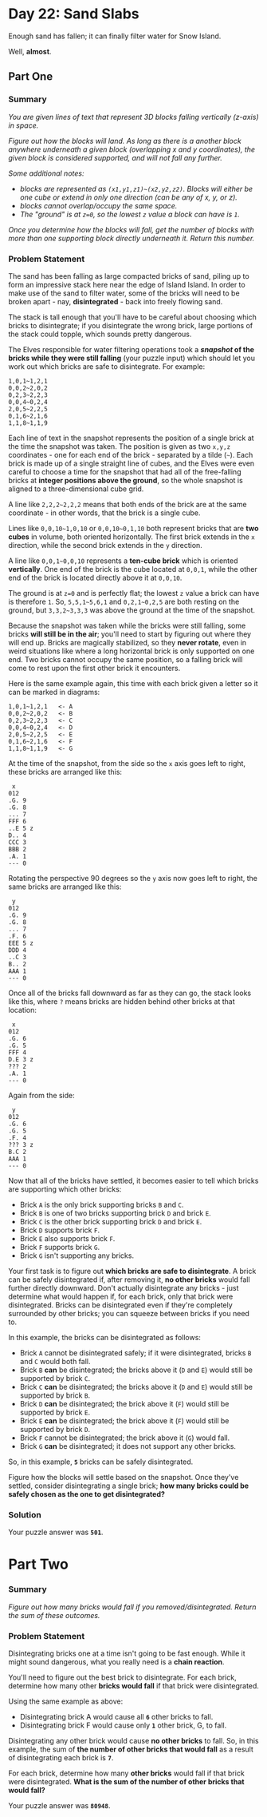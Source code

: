 # Day 22: Sand Slabs

Enough sand has fallen; it can finally filter water for Snow Island.

Well, **almost**.

## Part One

### Summary

_You are given lines of text that represent 3D blocks falling vertically (z-axis) in space._

_Figure out how the blocks will land. As long as there is a another block anywhere underneath a given block (overlapping x and y coordinates), the given block is considered supported, and will not fall any further._

_Some additional notes:_

- _blocks are represented as `(x1,y1,z1)~(x2,y2,z2)`. Blocks will either be one cube or extend in only one direction (can be any of x, y, or z)._
- _blocks cannot overlap/occupy the same space._
- _The "ground" is at `z=0`, so the lowest `z` value a block can have is `1`._

_Once you determine how the blocks will fall, get the number of blocks with more than one supporting block directly underneath it. Return this number._

### Problem Statement

The sand has been falling as large compacted bricks of sand, piling up to form an impressive stack here near the edge of Island Island. In order to make use of the sand to filter water, some of the bricks will need to be broken apart - nay, **disintegrated** - back into freely flowing sand.

The stack is tall enough that you'll have to be careful about choosing which bricks to disintegrate; if you disintegrate the wrong brick, large portions of the stack could topple, which sounds pretty dangerous.

The Elves responsible for water filtering operations took a **_snapshot_ of the bricks while they were still falling** (your puzzle input) which should let you work out which bricks are safe to disintegrate. For example:

```
1,0,1~1,2,1
0,0,2~2,0,2
0,2,3~2,2,3
0,0,4~0,2,4
2,0,5~2,2,5
0,1,6~2,1,6
1,1,8~1,1,9
```

Each line of text in the snapshot represents the position of a single brick at the time the snapshot was taken. The position is given as two `x,y,z` coordinates - one for each end of the brick - separated by a tilde (`~`). Each brick is made up of a single straight line of cubes, and the Elves were even careful to choose a time for the snapshot that had all of the free-falling bricks at **integer positions above the ground**, so the whole snapshot is aligned to a three-dimensional cube grid.

A line like `2,2,2~2,2,2` means that both ends of the brick are at the same coordinate - in other words, that the brick is a single cube.

Lines like `0,0,10~1,0,10` or `0,0,10~0,1,10` both represent bricks that are **two cubes** in volume, both oriented horizontally. The first brick extends in the `x` direction, while the second brick extends in the `y` direction.

A line like `0,0,1~0,0,10` represents a **ten-cube brick** which is oriented **vertically**. One end of the brick is the cube located at `0,0,1`, while the other end of the brick is located directly above it at `0,0,10`.

The ground is at `z=0` and is perfectly flat; the lowest `z` value a brick can have is therefore `1`. So, `5,5,1~5,6,1` and `0,2,1~0,2,5` are both resting on the ground, but `3,3,2~3,3,3` was above the ground at the time of the snapshot.

Because the snapshot was taken while the bricks were still falling, some bricks **will still be in the air**; you'll need to start by figuring out where they will end up. Bricks are magically stabilized, so they **never rotate**, even in weird situations like where a long horizontal brick is only supported on one end. Two bricks cannot occupy the same position, so a falling brick will come to rest upon the first other brick it encounters.

Here is the same example again, this time with each brick given a letter so it can be marked in diagrams:

```
1,0,1~1,2,1   <- A
0,0,2~2,0,2   <- B
0,2,3~2,2,3   <- C
0,0,4~0,2,4   <- D
2,0,5~2,2,5   <- E
0,1,6~2,1,6   <- F
1,1,8~1,1,9   <- G
```

At the time of the snapshot, from the side so the `x` axis goes left to right, these bricks are arranged like this:

```
 x
012
.G. 9
.G. 8
... 7
FFF 6
..E 5 z
D.. 4
CCC 3
BBB 2
.A. 1
--- 0
```

Rotating the perspective 90 degrees so the `y` axis now goes left to right, the same bricks are arranged like this:

```
 y
012
.G. 9
.G. 8
... 7
.F. 6
EEE 5 z
DDD 4
..C 3
B.. 2
AAA 1
--- 0
```

Once all of the bricks fall downward as far as they can go, the stack looks like this, where `?` means bricks are hidden behind other bricks at that location:

```
 x
012
.G. 6
.G. 5
FFF 4
D.E 3 z
??? 2
.A. 1
--- 0
```

Again from the side:

```
 y
012
.G. 6
.G. 5
.F. 4
??? 3 z
B.C 2
AAA 1
--- 0
```

Now that all of the bricks have settled, it becomes easier to tell which bricks are supporting which other bricks:

- Brick `A` is the only brick supporting bricks `B` and `C`.
- Brick `B` is one of two bricks supporting brick `D` and brick `E`.
- Brick `C` is the other brick supporting brick `D` and brick `E`.
- Brick `D` supports brick `F`.
- Brick `E` also supports brick `F`.
- Brick `F` supports brick `G`.
- Brick `G` isn't supporting any bricks.

Your first task is to figure out **which bricks are safe to disintegrate**. A brick can be safely disintegrated if, after removing it, **no other bricks** would fall further directly downward. Don't actually disintegrate any bricks - just determine what would happen if, for each brick, only that brick were disintegrated. Bricks can be disintegrated even if they're completely surrounded by other bricks; you can squeeze between bricks if you need to.

In this example, the bricks can be disintegrated as follows:

- Brick `A` cannot be disintegrated safely; if it were disintegrated, bricks `B` and `C` would both fall.
- Brick `B` **can** be disintegrated; the bricks above it (`D` and `E`) would still be supported by brick `C`.
- Brick `C` **can** be disintegrated; the bricks above it (`D` and `E`) would still be supported by brick `B`.
- Brick `D` **can** be disintegrated; the brick above it (`F`) would still be supported by brick `E`.
- Brick `E` **can** be disintegrated; the brick above it (`F`) would still be supported by brick `D`.
- Brick `F` cannot be disintegrated; the brick above it (`G`) would fall.
- Brick `G` **can** be disintegrated; it does not support any other bricks.

So, in this example, **`5`** bricks can be safely disintegrated.

Figure how the blocks will settle based on the snapshot. Once they've settled, consider disintegrating a single brick; **how many bricks could be safely chosen as the one to get disintegrated?**

### Solution

Your puzzle answer was **`501`**.

# Part Two

### Summary

_Figure out how many bricks would fall if you removed/disintegrated. Return the sum of these outcomes._

### Problem Statement

Disintegrating bricks one at a time isn't going to be fast enough. While it might sound dangerous, what you really need is a **chain reaction**.

You'll need to figure out the best brick to disintegrate. For each brick, determine how many other **bricks would fall** if that brick were disintegrated.

Using the same example as above:

- Disintegrating brick A would cause all **`6`** other bricks to fall.
- Disintegrating brick F would cause only **`1`** other brick, G, to fall.

Disintegrating any other brick would cause **no other bricks** to fall. So, in this example, the sum of **the number of other bricks that would fall** as a result of disintegrating each brick is **`7`**.

For each brick, determine how many **other bricks** would fall if that brick were disintegrated. **What is the sum of the number of other bricks that would fall?**

Your puzzle answer was **`80948`**.
